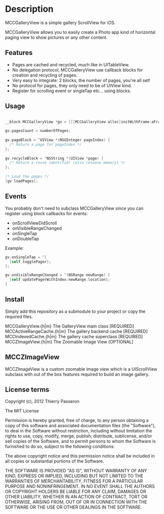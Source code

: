 # Description

MCCGalleryView is a simple gallery ScrollView for iOS.

MCCGalleryView allows you to easily create a Photo app kind of horizontal paging view to show pictures or any other content.


## Features

* Pages are cached and recycled, much like in UITableView.
* No delegation protocol, MCCGalleryView use callback blocks for creation and recycling of pages.
* Very easy to integrate: 2 blocks, the number of pages, you're all set!
* No protocol for pages, they only need to be of UIView kind.
* Register for scrolling event or singleTap etc... using blocks.


## Usage

```objective-c

__block MCCGalleryView *gv = [[[MCCGalleryView alloc]initWithFrame:aFrame]autorelease];
 
gv.pagesCount = numberOfPages;
   
gv.pageBlock = ^UIView *(NSUInteger pageIndex) {
  /* Return a page for pageIndex */    
};
   
gv.recycleBlock = ^NSString *(UIView *page) {
  /* Return a reuse identifier (also release memory) */
};
   
/* Load the pages */
[gv loadPages];

```


## Events

You probably don't need to subclass MCCGalleryView since you can register using block callbacks for events: 

* onScrollViewDidScroll
* onVisibleRangeChanged
* onSingleTap
* onDoubleTap

Example:

```objective-c
gv.onSingleTap = ^{
  [self togglePager];
};

gv.onVisibleRangeChanged = ^(NSRange newRange) {
  [self updatePagerWithIndex:newRange.location];
}
```


## Install

Simply add this repository as a submodule to your project or copy the required files.

MCCGalleryView.{h|m}         The GalleryView main class       [REQUIRED]
MCCActiveRangeCache.{h|m}    The gallery backend cache        [REQUIRED]
MCCIndexedCache.{h|m}        The gallery cache superclass     [REQUIRED]
MCCZImageView.{h|m}          The Zoomable Image View          [OPTIONAL]


## MCCZImageView

MCCZImageView is a custom zoomable image view which is a UIScrollView subclass with out of the box features required
to build an image gallery.


## License terms

Copyright (c), 2012 Thierry Passeron

The MIT License

Permission is hereby granted, free of charge, to any person obtaining a copy
of this software and associated documentation files (the "Software"), to
deal in the Software without restriction, including without limitation the
rights to use, copy, modify, merge, publish, distribute, sublicense, and/or
sell copies of the Software, and to permit persons to whom the Software is
furnished to do so, subject to the following conditions:

The above copyright notice and this permission notice shall be included in
all copies or substantial portions of the Software.

THE SOFTWARE IS PROVIDED "AS IS", WITHOUT WARRANTY OF ANY KIND, EXPRESS OR
IMPLIED, INCLUDING BUT NOT LIMITED TO THE WARRANTIES OF MERCHANTABILITY,
FITNESS FOR A PARTICULAR PURPOSE AND NONINFRINGEMENT. IN NO EVENT SHALL THE
AUTHORS OR COPYRIGHT HOLDERS BE LIABLE FOR ANY CLAIM, DAMAGES OR OTHER
LIABILITY, WHETHER IN AN ACTION OF CONTRACT, TORT OR OTHERWISE, ARISING
FROM, OUT OF OR IN CONNECTION WITH THE SOFTWARE OR THE USE OR OTHER DEALINGS
IN THE SOFTWARE.
